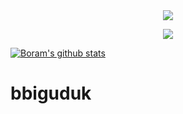 <div align=center>
  <img src="https://img.shields.io/github/followers/bbiguduk?style=social"/>
  
  <a href="https://hits.seeyoufarm.com"><img src="https://hits.seeyoufarm.com/api/count/incr/badge.svg?url=https%3A%2F%2Fgithub.com%2Fbbiguduk&count_bg=%2379C83D&title_bg=%23555555&icon=&icon_color=%23E7E7E7&title=hits&edge_flat=false"/></a>
</div>

[![Boram's github stats](https://github-readme-stats.vercel.app/api?username=bbiguduk&theme=midnight-purple)](https://github.com/anuraghazra/github-readme-stats)

# bbiguduk
